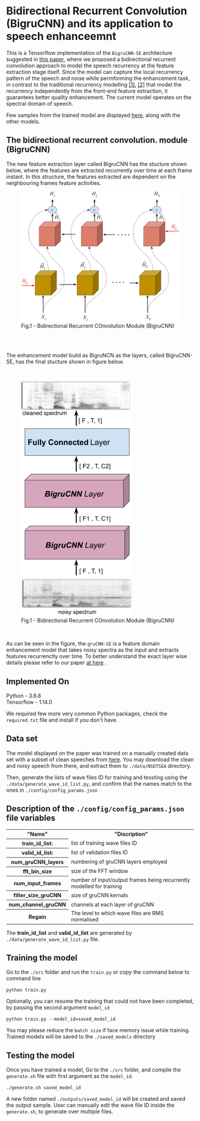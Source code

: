 # Bidirectional Recurrent Convolution (BigruCNN) and its application to speech enhanceemnt
This is a Tensorflow implementation of the ```BigruCNN-SE``` architecture suggested in <a href="https://arxiv.org/abs/2006.05233"> this paper</a>, where we proposed a bidirectional recurrent convolution approach to model the speech recurrency at the feature extraction stage itself. 
Since the model can capture the local recurrency pattern of the speech and noise while permforming the enhancement task, in contrast to the traditional recurrency modelling  <a href="https://www.microsoft.com/en-us/research/uploads/prod/2018/02/ZhaoZararTashevLee_ICASSP_2018.pdf">[1]</a>, <a href="https://web.cse.ohio-state.edu/~wang.77/papers/Tan-Wang1.interspeech18.pdf">[2]</a> that model the recurrency independently from the front-end feature extraction, it guarantees better quality enhancement. The current model operates on the spectral domain of speech.

Few samples from the trained model are displayed <a href="https://www.csd.uoc.gr/~shifaspv/IEEE_Letter-demo">here</a>, along with the other models.

## The bidirectional recurrent convolution. module (BigruCNN)
The new feature extraction layer called BigruCNN has the stucture shown below, where the features are extracted recurrently over time at each frame instant. In this structure, the features extracted are dependent on the neighbouring frames feature activities.

<figure>
<img src="images/BigruCNN.png" width=500>
  <figcaption>Fig.1 - Bidirectional Recurrent COnvolution Module (BigruCNN) </figcaption>
</figure>

<br>
<br>

The enhancement model build as BigruNCN as the layers, called BigruCNN-SE, has the final stucture shown in figure below.

<br>
<figure>
<img src="images/BigruCNN-SE.png" width=300>
  <figcaption>Fig.1 - Bidirectional Recurrent COnvolution Module (BigruCNN) </figcaption>
</figure>

<br>

As can be seen in the figure, the ```gruCNN-SE``` is a feature domain enhancement model that takes noisy spectra as the input and extracts features recurrenctly over time. To better understand the exact layer wise details please refer to our paper <a href="https://arxiv.org/pdf/2006.05233.pdf">at here</a> .

## Implemented On
Python - 3.6.8 <br>
Tensorflow - 1.14.0 <br>

We required few more very common Python packages, check the ```required.txt``` file and install if you don't have.
## Data set
The model displayed on the paper was trained on a manually created data set with a subset of clean speeches from <a href="https://datashare.is.ed.ac.uk/handle/10283/1942">here</a>. You may download the clean and noisy speech from there, and extract them to ```./data/NSDTSEA``` directory. 

Then, generate the lists of wave files ID for training and tessting using the ```./data/generate_wave_id_list.py```, and confirm that the names match to the ones in ```./config/config_params.json```

## Description of the ```./config/config_params.json``` file variables
<table>
  <tr>
    <th>"Name"</th>
    <th>"Discription"</th>
  </tr>
  
  <tr>
    <th>train_id_list:</th>
      <td>list of training wave files ID</td>
  </tr>
    <tr>
    <th>valid_id_list:</th>
      <td>list of validation files ID</td>
  </tr>
  <tr>
    <th>num_gruCNN_layers</th>
    <td>numbering of gruCNN layers employed</td>
  </tr>
<tr>
    <th>fft_bin_size</th>
    <td>size of the FFT window</td>
  </tr>
  <tr>
    <th>num_input_frames</th>
      <td> number of input/output frames being recurrently modelled for training</td>
  </tr>
    <tr>
    <th>filter_size_gruCNN</th>
    <td>size of gruCNN kernals </td>
  </tr>
    <tr>
    <th>num_channel_gruCNN</th>
    <td>channels at each layer of gruCNN </td>
  </tr>
<tr>
    <th>Regain</th>
      <td>The level to which wave files are RMS normalised </td>
  </tr>
</table>

The **train_id_list** and **valid_id_list** are generated by ```./data/generate_wave_id_list.py``` file.
## Training the model

Go to the ```./src``` folder and run the ```train.py``` or copy the command below to command line 

```
python train.py
```

Optionally, you can resume the training that could not have been completed, by passing the second argument ```model_id```

```
python train.py --model_id=saved_model_id
```

You may please reduce the ```batch size``` if face memory issue while training. Trained models will be saved to the ```./saved_models``` directory

## Testing the model

Once you have trained a model,
Go to the ```./src``` folder, and compile the ```generate.sh``` file with first argument as the ```model_id```. 

```
./generate.sh saved_model_id
```

A new folder named ```./outputs/saved_model_id``` will be created and saved the output sample.
User can manually edit the wave file ID inside the ```generate.sh```, to generate over multiple files.


